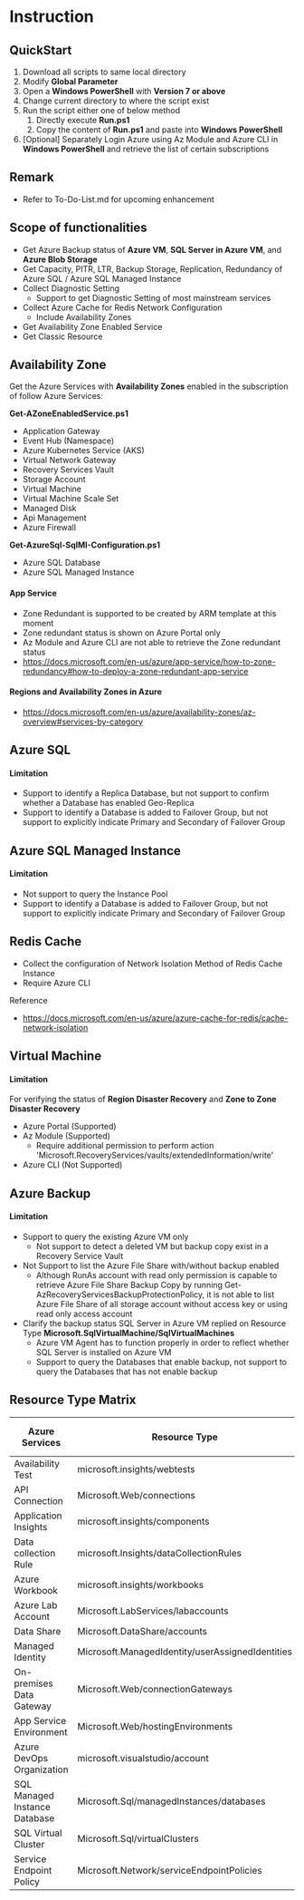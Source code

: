 # Instruction

## QuickStart

1. Download all scripts to same local directory
1. Modify **Global Parameter**
1. Open a **Windows PowerShell** with **Version 7 or above**
1. Change current directory to where the script exist
1. Run the script either one of below method
   1. Directly execute **Run.ps1**
   1. Copy the content of **Run.ps1** and paste into **Windows PowerShell**
1. [Optional] Separately Login Azure using Az Module and Azure CLI in **Windows PowerShell** and retrieve the list of certain subscriptions

## Remark

- Refer to To-Do-List.md for upcoming enhancement

## Scope of functionalities

- Get Azure Backup status of **Azure VM**, **SQL Server in Azure VM**, and **Azure Blob Storage**
- Get Capacity, PITR, LTR, Backup Storage, Replication, Redundancy of Azure SQL / Azure SQL Managed Instance
- Collect Diagnostic Setting
   - Support to get Diagnostic Setting of most mainstream services
- Collect Azure Cache for Redis Network Configuration
   - Include Availability Zones
- Get Availability Zone Enabled Service  
- Get Classic Resource

## Availability Zone

Get the Azure Services with **Availability Zones** enabled in the subscription of follow Azure Services:

**Get-AZoneEnabledService.ps1**
- Application Gateway
- Event Hub (Namespace)
- Azure Kubernetes Service (AKS)
- Virtual Network Gateway
- Recovery Services Vault
- Storage Account
- Virtual Machine
- Virtual Machine Scale Set
- Managed Disk
- Api Management
- Azure Firewall

**Get-AzureSql-SqlMI-Configuration.ps1**
- Azure SQL Database
- Azure SQL Managed Instance

#### App Service

- Zone Redundant is supported to be created by ARM template at this moment
- Zone redundant status is shown on Azure Portal only
- Az Module and Azure CLI are not able to retrieve the Zone redundant status
- https://docs.microsoft.com/en-us/azure/app-service/how-to-zone-redundancy#how-to-deploy-a-zone-redundant-app-service

#### Regions and Availability Zones in Azure

- https://docs.microsoft.com/en-us/azure/availability-zones/az-overview#services-by-category

## Azure SQL

#### Limitation

- Support to identify a Replica Database, but not support to confirm whether a Database has enabled Geo-Replica
- Support to identify a Database is added to Failover Group, but not support to explicitly indicate Primary and Secondary of Failover Group

## Azure SQL Managed Instance

#### Limitation

- Not support to query the Instance Pool
- Support to identify a Database is added to Failover Group, but not support to explicitly indicate Primary and Secondary of Failover Group

## Redis Cache

- Collect the configuration of Network Isolation Method of Redis Cache Instance
- Require Azure CLI

Reference

- https://docs.microsoft.com/en-us/azure/azure-cache-for-redis/cache-network-isolation

## Virtual Machine

#### Limitation

For verifying the status of **Region Disaster Recovery** and **Zone to Zone Disaster Recovery**

- Azure Portal (Supported)
- Az Module (Supported)
   - Require additional permission to perform action 'Microsoft.RecoveryServices/vaults/extendedInformation/write'
- Azure CLI (Not Supported)

## Azure Backup

#### Limitation

- Support to query the existing Azure VM only
   - Not support to detect a deleted VM but backup copy exist in a Recovery Service Vault
- Not Support to list the Azure File Share with/without backup enabled
   - Although RunAs account with read only permission is capable to retrieve Azure File Share Backup Copy by running Get-AzRecoveryServicesBackupProtectionPolicy, it is not able to list Azure File Share of all storage account without access key or using read only access account
- Clarify the backup status SQL Server in Azure VM replied on Resource Type **Microsoft.SqlVirtualMachine/SqlVirtualMachines**
   - Azure VM Agent has to function properly in order to reflect whether SQL Server is installed on Azure VM 
   - Support to query the Databases that enable backup, not support to query the Databases that has not enable backup

## Resource Type Matrix

| Azure Services | Resource Type | Is Hidden Resource | Support Tagging | 
| - | - | - | - | 
| Availability Test | microsoft.insights/webtests | No | Yes |
| API Connection | Microsoft.Web/connections | No | Yes |
| Application Insights | microsoft.insights/components | No | Yes |
| Data collection Rule | microsoft.Insights/dataCollectionRules | No | Yes |
| Azure Workbook | microsoft.insights/workbooks | No | Yes |
| Azure Lab Account | Microsoft.LabServices/labaccounts | No | Yes |
| Data Share | Microsoft.DataShare/accounts | No | Yes |
| Managed Identity | Microsoft.ManagedIdentity/userAssignedIdentities | No | Yes |
| On-premises Data Gateway | Microsoft.Web/connectionGateways | No | Yes |
| App Service Environment | Microsoft.Web/hostingEnvironments | No | Yes |
| Azure DevOps Organization | microsoft.visualstudio/account | No | No | 
| SQL Managed Instance Database | Microsoft.Sql/managedInstances/databases | No | No | 
| SQL Virtual Cluster | Microsoft.Sql/virtualClusters | No | No | 
| Service Endpoint Policy | Microsoft.Network/serviceEndpointPolicies | **Yes** | **Yes** | 

